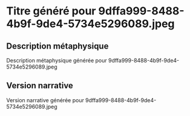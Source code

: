 # Titre généré pour 9dffa999-8488-4b9f-9de4-5734e5296089.jpeg

## Description métaphysique
Description métaphysique générée pour 9dffa999-8488-4b9f-9de4-5734e5296089.jpeg

## Version narrative
Version narrative générée pour 9dffa999-8488-4b9f-9de4-5734e5296089.jpeg
